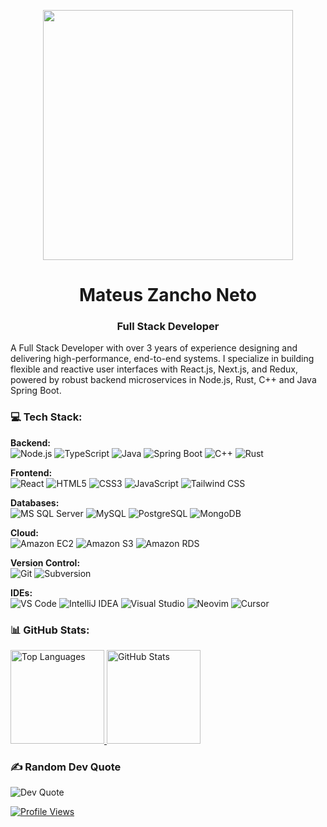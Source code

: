 <p align="center">  
  <img src="https://user-images.githubusercontent.com/74038190/225813708-98b745f2-7d22-48cf-9150-083f1b00d6c9.gif" width="400" />
</p>

<h1 align="center">Mateus Zancho Neto</h1>
<h3 align="center">Full Stack Developer</h3>

<p>A Full Stack Developer with over 3 years of experience designing and delivering high-performance, end-to-end systems. I specialize in building flexible and reactive user interfaces with React.js, Next.js, and Redux, powered by robust backend microservices in Node.js, Rust, C++ and Java Spring Boot.</p>

<h3>💻 Tech Stack:</h3>

<p>
    <strong>Backend:</strong><br>
    <img src="https://img.shields.io/badge/Node.js-43853D?style=for-the-badge&logo=node.js&logoColor=white" alt="Node.js">
    <img src="https://img.shields.io/badge/TypeScript-007ACC?style=for-the-badge&logo=typescript&logoColor=white" alt="TypeScript">
    <img src="https://img.shields.io/badge/Java-ED8B00?style=for-the-badge&logo=java&logoColor=white" alt="Java"/>
    <img src="https://img.shields.io/badge/Spring_Boot-6DB33F?style=for-the-badge&logo=spring-boot&logoColor=white" alt="Spring Boot">
    <img src="https://img.shields.io/badge/C%2B%2B-00599C?style=for-the-badge&logo=c%2B%2B&logoColor=white" alt="C++">
    <img src="https://img.shields.io/badge/Rust-000000?style=for-the-badge&logo=rust&logoColor=white" alt="Rust">
</p>

<p>
    <strong>Frontend:</strong><br>
    <img src="https://img.shields.io/badge/React-20232A?style=for-the-badge&logo=react&logoColor=61DAFB" alt="React">
    <img src="https://img.shields.io/badge/HTML5-E34F26?style=for-the-badge&logo=html5&logoColor=white" alt="HTML5"/>
    <img src="https://img.shields.io/badge/CSS3-1572B6?style=for-the-badge&logo=css3&logoColor=white" alt="CSS3"/>
    <img src="https://img.shields.io/badge/JavaScript-F7DF1E?style=for-the-badge&logo=javascript&logoColor=black" alt="JavaScript"/>
    <img src="https://img.shields.io/badge/Tailwind_CSS-06B6D4?style=for-the-badge&logo=tailwind-css&logoColor=white" alt="Tailwind CSS">
</p>

<p>
    <strong>Databases:</strong><br>
    <img src="https://img.shields.io/badge/Microsoft%20SQL%20Server-CC2927?style=for-the-badge&logo=microsoft%20sql%20server&logoColor=white" alt="MS SQL Server">
    <img src="https://img.shields.io/badge/MySQL-00000F?style=for-the-badge&logo=mysql&logoColor=white" alt="MySQL">
    <img src="https://img.shields.io/badge/PostgreSQL-316192?style=for-the-badge&logo=postgresql&logoColor=white" alt="PostgreSQL">
    <img src="https://img.shields.io/badge/MongoDB-4EA94B?style=for-the-badge&logo=mongodb&logoColor=white" alt="MongoDB">
</p>

<p>
    <strong>Cloud:</strong><br>
    <img src="https://img.shields.io/badge/Amazon_EC2-FF9900?style=for-the-badge&logo=amazon-ec2&logoColor=white" alt="Amazon EC2">
    <img src="https://img.shields.io/badge/Amazon_S3-569A31?style=for-the-badge&logo=amazon-s3&logoColor=white" alt="Amazon S3">
    <img src="https://img.shields.io/badge/Amazon_RDS-527FFF?style=for-the-badge&logo=amazon-rds&logoColor=white" alt="Amazon RDS">
</p>

<p>
    <strong>Version Control:</strong><br>
    <img src="https://img.shields.io/badge/GIT-E44C30?style=for-the-badge&logo=git&logoColor=white" alt="Git"/>
    <img src="https://img.shields.io/badge/Subversion-809CC9?style=for-the-badge&logo=subversion&logoColor=white" alt="Subversion">
</p>

<p>
    <strong>IDEs:</strong><br>
    <img src="https://img.shields.io/badge/Visual_Studio_Code-0078D4?style=for-the-badge&logo=visual%20studio%20code&logoColor=white" alt="VS Code"/>
    <img src="https://img.shields.io/badge/IntelliJ_IDEA-000000.svg?style=for-the-badge&logo=intellij-idea&logoColor=white" alt="IntelliJ IDEA"/>
    <img src="https://img.shields.io/badge/Visual_Studio-5C2D91?style=for-the-badge&logo=visual%20studio&logoColor=white" alt="Visual Studio">
    <img src="https://img.shields.io/badge/Neovim-57A143?style=for-the-badge&logo=neovim&logoColor=white" alt="Neovim">
    <img src="https://img.shields.io/badge/Cursor-18A375?style=for-the-badge&logo=cursor&logoColor=white" alt="Cursor">
</p>

<h3>📊 GitHub Stats:</h3>

<div>
  <a href="https://github.com/MateusZanchoNeto">
    <img height="150em" src="https://github-readme-stats.vercel.app/api/top-langs/?username=MateusZanchoNeto&layout=compact&langs_count=7&theme=dracula" alt="Top Languages"/> 
    <img height="150em" src="https://github-readme-stats.vercel.app/api?username=MateusZanchoNeto&show_icons=true&theme=dracula&include_all_commits=true&count_private=true" alt="GitHub Stats"/>
  </a>
</div>

<h3>✍️ Random Dev Quote</h3>
<img src="https://quotes-github-readme.vercel.app/api?type=horizontal&theme=radical" alt="Dev Quote">

<p>
    <a href="https://u8views.com/github/MateusZanchoNeto">
        <img src="https://u8views.com/api/v1/github/profiles/108184440/views/day-week-month-total-count.svg" alt="Profile Views">
    </a>
</p>

</body>
</html>
